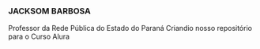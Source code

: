 ### JACKSOM BARBOSA
Professor da Rede Pública do Estado do Paraná
Criandio nosso repositório para o Curso Alura
